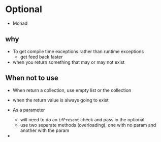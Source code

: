 # Optional

- Monad

## why

- To get compile time exceptions rather than runtime exceptions
  - get feed back faster
- when you return something that may or may not exist

## When not to use

- When return a collection, use empty list or the collection
- when the return value is always going to exist
- As a parameter
  - will need to do an `ifPresent` check and pass in the optional
  - use two separate methods (overloading), one with no param and another with the param

-
